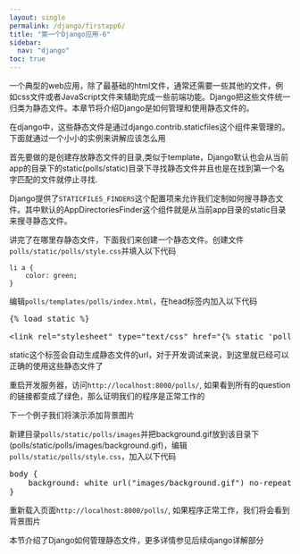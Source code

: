 ```yaml
---
layout: single
permalink: /django/firstapp6/
title: "第一个Django应用-6"
sidebar:
  nav: "django"
toc: true
---
```


一个典型的web应用，除了最基础的html文件，通常还需要一些其他的文件，例如css文件或者JavaScript文件来辅助完成一些前端功能。Django把这些文件统一归类为静态文件。本章节将介绍Django是如何管理和使用静态文件的。

在django中，这些静态文件是通过django.contrib.staticfiles这个组件来管理的。下面就通过一个小小的实例来讲解应该怎么用

首先要做的是创建存放静态文件的目录,类似于template，Django默认也会从当前app的目录下的static(polls/static)目录下寻找静态文件并且也是在找到第一个名字匹配的文件就停止寻找.

Django提供了<code>STATICFILES_FINDERS</code>这个配置项来允许我们定制如何搜寻静态文件。其中默认的AppDirectoriesFinder这个组件就是从当前app目录的static目录来搜寻静态文件。

讲完了在哪里存静态文件，下面我们来创建一个静态文件。创建文件```polls/static/polls/style.css```并填入以下代码
```
li a {
    color: green;
}
```
编辑<code>polls/templates/polls/index.html</code>，在head标签内加入以下代码

<pre><span></span><span class="cp">{</span><span>%</span> <span class="k">load</span> <span class="nv">static</span> <span class="cp">%</span><span>}</span>

<span class="p">&lt;</span><span class="nt">link</span> <span class="na">rel</span><span class="o">=</span><span class="s">"stylesheet"</span> <span class="na">type</span><span class="o">=</span><span class="s">"text/css"</span> <span class="na">href</span><span class="o">=</span><span class="s">"</span><span class="cp">{</span><span>%</span> <span class="k">static</span> <span class="s1">'polls/style.css'</span> <span class="cp">%</span><span>}</span><span class="s">"</span> <span class="p">/&gt;</span>
</pre>

static这个标签会自动生成静态文件的url，对于开发调试来说，到这里就已经可以正确的使用这些静态文件了

<p>重启开发服务器，访问<code>http://localhost:8000/polls/</code>, 如果看到所有的question的链接都变成了绿色，那么证明我们的程序是正常工作的</p>

<p>下一个例子我们将演示添加背景图片</p>
<p>新建目录<code>polls/static/polls/images</code>并把background.gif放到该目录下(polls/static/polls/images/background.gif)，编辑<code>polls/static/polls/style.css</code>，加入以下代码</p>
<pre>
body {
    background: white url("images/background.gif") no-repeat right bottom;
}
</pre>
<p>重新载入页面<code>http://localhost:8000/polls/</code>, 如果程序正常工作，我们将会看到背景图片</p>
<p>本节介绍了Django如何管理静态文件，更多详情参见后续django详解部分</p>
